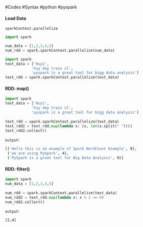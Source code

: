 #Codes #Syntax #python #pyspark
#### Load Data
`sparkContext.parallelize`

```Python
import spark

num_data = [1,2,3,4,5]
num_rdd = spark.sparkContext.parallelize(num_data)
```

```Python
import spark
text_data = ['Huy1',
			'huy dep train vl', 
			'pyspark is a great tool for bigg data analysis']
text_rdd = spark.sparkContext.parallelize(text_data)
```

#### RDD: map()
```Python
import spark
text_data = ['Huy1',
			'huy dep train vl', 
			'pyspark is a great tool for bigg data analysis']
			
text_rdd = spark.sparkContext.parallelize(text_data)
text_rdd2 = text_rdd.map(lambda x: (x, len(x.split(" "))))
text_rdd2.collect()
```

`output`: 
```Bash
[('Hello this is an example of Spark WordCount Example', 9),
 ('we are using PySpark', 4),
 ('PySpark is a great tool for Big Data Analysis', 9)]
```

#### RDD: filter()
```Python
import spark
num_data = [1,2,3,4,5]
			
num_rdd = spark.sparkContext.parallelize(text_data)
num_rdd2 = text_rdd.map(lambda x: x % 2 == 0)
num_rdd2.collect()
```

`output`: 
```Bash
[2,4]
```


